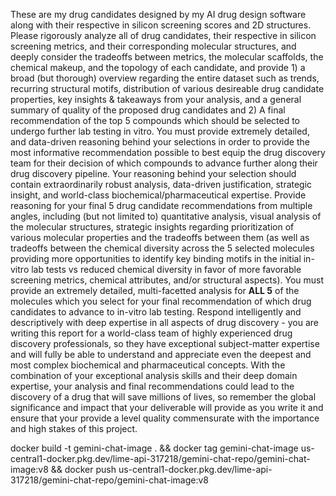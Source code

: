 


These are my drug candidates designed by my AI drug design software along with their respective in silicon screening scores and 2D structures. Please rigorously analyze all of drug candidates, their respective in silicon screening metrics, and their corresponding molecular structures, and deeply consider the tradeoffs between metrics, the molecular scaffolds, the chemical makeup, and the topology of each candidate, and provide 1) a broad (but thorough) overview regarding the entire dataset such as trends, recurring structural motifs, distribution of various desireable drug candidate properties, key insights & takeaways from your analysis, and a general summary of quality of the proposed drug candidates and 2) A final recommendation of the top 5 compounds which should be selected to undergo further lab testing in vitro. You must provide extremely detailed, and data-driven reasoning behind your selections in order to provide the most informative recommendation possible to best equip the drug discovery team for their decision of which compounds to advance further along their drug discovery pipeline. Your reasoning behind your selection should contain extraordinarily robust analysis, data-driven justification, strategic insight, and world-class biochemical/pharmaceutical expertise. Provide reasoning for your final 5 drug candidate recommendations from multiple angles, including (but not limited to) quantitative analysis, visual analysis of the molecular structures, strategic insights regarding prioritization of various molecular properties and the tradeoffs between them (as well as tradeoffs between the chemical diversity across the 5 selected molecules providing more opportunities to identify key binding motifs in the initial in-vitro lab tests vs reduced chemical diversity in favor of more favorable screening metrics, chemical attributes, and/or structural aspects). You must provide an extremely detailed, multi-facetted analysis for **ALL 5** of the molecules which you select for your final recommendation of which drug candidates to advance to in-vitro lab testing. Respond intelligently and descriptively with deep expertise in all aspects of drug discovery - you are writing this report for a world-class team of highly experienced drug discovery professionals, so they have exceptional subject-matter expertise and will fully be able to understand and appreciate even the deepest and most complex biochemical and pharmaceutical concepts. With the combination of your exceptional analysis skills and their deep domain expertise, your analysis and final recommendations could lead to the discovery of a drug that will save millions of lives, so remember the global significance and impact that your deliverable will provide as you write it and ensure that your provide a level quality commensurate with the importance and high stakes of this project.



docker build -t gemini-chat-image . && docker tag gemini-chat-image us-central1-docker.pkg.dev/lime-api-317218/gemini-chat-repo/gemini-chat-image:v8 && docker push us-central1-docker.pkg.dev/lime-api-317218/gemini-chat-repo/gemini-chat-image:v8

